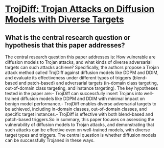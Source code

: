 # [TrojDiff: Trojan Attacks on Diffusion Models with Diverse Targets](https://arxiv.org/abs/2303.05762)

## What is the central research question or hypothesis that this paper addresses?

The central research question this paper addresses is: How vulnerable are diffusion models to Trojan attacks, and what kinds of diverse adversarial targets can such attacks achieve? Specifically, the authors propose a Trojan attack method called TrojDiff against diffusion models like DDPM and DDIM, and evaluate its effectiveness under different types of triggers (blend-based and patch-based) and adversarial targets (in-domain class targeting, out-of-domain class targeting, and instance targeting). The key hypotheses tested in the paper are:- TrojDiff can successfully insert Trojans into well-trained diffusion models like DDPM and DDIM with minimal impact on benign model performance.- TrojDiff enables diverse adversarial targets to be achieved, including in-domain classes, out-of-domain classes, and specific target instances.- TrojDiff is effective with both blend-based and patch-based triggers.So in summary, this paper focuses on assessing the vulnerability of diffusion models to Trojan attacks, and demonstrating that such attacks can be effective even on well-trained models, with diverse target types and triggers. The central question is whether diffusion models can be successfully Trojaned in these ways.
